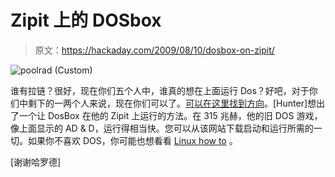 # Zipit 上的 DOSbox

> 原文：<https://hackaday.com/2009/08/10/dosbox-on-zipit/>

![poolrad (Custom)](img/aa5e85465d23ee139f2dde975017b562.png "poolrad (Custom)")

谁有拉链？很好，现在你们五个人中，谁真的想在上面运行 Dos？好吧，对于你们中剩下的一两个人来说，现在你们可以了。[可以在这里找到方向](http://hunterdavis.com/archives/40#comments)。[Hunter]想出了一个让 DosBox 在他的 Zipit 上运行的方法。在 315 兆赫，他的旧 DOS 游戏，像上面显示的 AD & D，运行得相当快。您可以从该网站下载启动和运行所需的一切。如果你不喜欢 DOS，你可能也想看看 [Linux how to](http://hackaday.com/2006/10/20/zipit-running-linux-pda-software/) 。

[谢谢哈罗德]